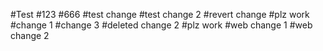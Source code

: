 #Test
#123
#666
#test change
#test change 2
#revert change
#plz work
#change 1
#change 3
#deleted change 2
#plz work
#web change 1
#web change 2
